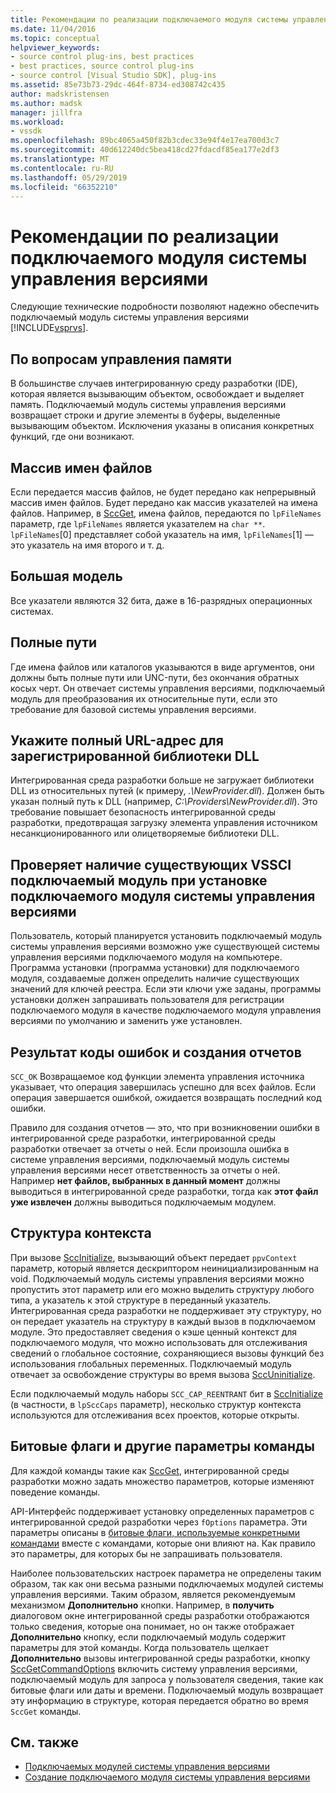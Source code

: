 ```yaml
---
title: Рекомендации по реализации подключаемого модуля системы управления версиями | Документация Майкрософт
ms.date: 11/04/2016
ms.topic: conceptual
helpviewer_keywords:
- source control plug-ins, best practices
- best practices, source control plug-ins
- source control [Visual Studio SDK], plug-ins
ms.assetid: 85e73b73-29dc-464f-8734-ed308742c435
author: madskristensen
ms.author: madsk
manager: jillfra
ms.workload:
- vssdk
ms.openlocfilehash: 89bc4065a450f82b3cdec33e94f4e17ea700d3c7
ms.sourcegitcommit: 40d612240dc5bea418cd27fdacdf85ea177e2df3
ms.translationtype: MT
ms.contentlocale: ru-RU
ms.lasthandoff: 05/29/2019
ms.locfileid: "66352210"
---
```

# <a name="best-practices-for-implementing-a-source-control-plug-in"></a>Рекомендации по реализации подключаемого модуля системы управления версиями
Следующие технические подробности позволяют надежно обеспечить подключаемый модуль системы управления версиями [!INCLUDE[vsprvs](../code-quality/includes/vsprvs_md.md)].

## <a name="memory-management-issues"></a>По вопросам управления памяти
 В большинстве случаев интегрированную среду разработки (IDE), которая является вызывающим объектом, освобождает и выделяет память. Подключаемый модуль системы управления версиями возвращает строки и другие элементы в буферы, выделенные вызывающим объектом. Исключения указаны в описания конкретных функций, где они возникают.

## <a name="arrays-of-file-names"></a>Массив имен файлов
 Если передается массив файлов, не будет передано как непрерывный массив имен файлов. Будет передано как массив указателей на имена файлов. Например, в [SccGet](../extensibility/sccget-function.md), имена файлов, передаются по `lpFileNames` параметр, где `lpFileNames` является указателем на `char **`. `lpFileNames`[0] представляет собой указатель на имя, `lpFileNames`[1] — это указатель на имя второго и т. д.

## <a name="large-model"></a>Большая модель
 Все указатели являются 32 бита, даже в 16-разрядных операционных системах.

## <a name="fully-qualified-paths"></a>Полные пути
 Где имена файлов или каталогов указываются в виде аргументов, они должны быть полные пути или UNC-пути, без окончания обратных косых черт. Он отвечает системы управления версиями, подключаемый модуль для преобразования их относительные пути, если это требование для базовой системы управления версиями.

## <a name="specify-a-fully-qualified-path-for-the-registered-dll"></a>Укажите полный URL-адрес для зарегистрированной библиотеки DLL
 Интегрированная среда разработки больше не загружает библиотеки DLL из относительных путей (к примеру, *.\NewProvider.dll*). Должен быть указан полный путь к DLL (например, *C:\Providers\NewProvider.dll*). Это требование повышает безопасность интегрированной среды разработки, предотвращая загрузку элемента управления источником несанкционированного или олицетворяемые библиотеки DLL.

## <a name="check-for-an-existing-vssci-plug-in-when-you-install-your-source-control-plug-in"></a>Проверяет наличие существующих VSSCI подключаемый модуль при установке подключаемого модуля системы управления версиями
 Пользователь, который планируется установить подключаемый модуль системы управления версиями возможно уже существующей системы управления версиями подключаемого модуля на компьютере. Программа установки (программа установки) для подключаемого модуля, создаваемые должен определить наличие существующих значений для ключей реестра. Если эти ключи уже заданы, программы установки должен запрашивать пользователя для регистрации подключаемого модуля в качестве подключаемого модуля управления версиями по умолчанию и заменить уже установлен.

## <a name="error-result-codes-and-reporting"></a>Результат коды ошибок и создания отчетов
 `SCC_OK` Возвращаемое код функции элемента управления источника указывает, что операция завершилась успешно для всех файлов. Если операция завершается ошибкой, ожидается возвращать последний код ошибки.

 Правило для создания отчетов — это, что при возникновении ошибки в интегрированной среде разработки, интегрированной среды разработки отвечает за отчеты о ней. Если произошла ошибка в системе управления версиями, подключаемый модуль системы управления версиями несет ответственность за отчеты о ней. Например **нет файлов, выбранных в данный момент** должны выводиться в интегрированной среде разработки, тогда как **этот файл уже извлечен** должны выводиться подключаемым модулем.

## <a name="the-context-structure"></a>Структура контекста
 При вызове [SccInitialize](../extensibility/sccinitialize-function.md), вызывающий объект передает `ppvContext` параметр, который является дескриптором неинициализированным на void. Подключаемый модуль системы управления версиями можно пропустить этот параметр или его можно выделить структуру любого типа, а указатель к этой структуре в переданный указатель. Интегрированная среда разработки не поддерживает эту структуру, но он передает указатель на структуру в каждый вызов в подключаемом модуле. Это предоставляет сведения о кэше ценный контекст для подключаемого модуля, что можно использовать для отслеживания сведений о глобальное состояние, сохраняющиеся вызовы функций без использования глобальных переменных. Подключаемый модуль отвечает за освобождение структуры во время вызова [SccUninitialize](../extensibility/sccuninitialize-function.md).

 Если подключаемый модуль наборы `SCC_CAP_REENTRANT` бит в [SccInitialize](../extensibility/sccinitialize-function.md) (в частности, в `lpSccCaps` параметр), несколько структур контекста используются для отслеживания всех проектов, которые открыты.

## <a name="bitflags-and-other-command-options"></a>Битовые флаги и другие параметры команды
 Для каждой команды такие как [SccGet](../extensibility/sccget-function.md), интегрированной среды разработки можно задать множество параметров, которые изменяют поведение команды.

 API-Интерфейс поддерживает установку определенных параметров с интегрированной средой разработки через `fOptions` параметра. Эти параметры описаны в [битовые флаги, используемые конкретными командами](../extensibility/bitflags-used-by-specific-commands.md) вместе с командами, которые они влияют на. Как правило это параметры, для которых бы не запрашивать пользователя.

 Наиболее пользовательских настроек параметра не определены таким образом, так как они весьма разными подключаемых модулей системы управления версиями. Таким образом, является рекомендуемым механизмом **Дополнительно** кнопки. Например, в **получить** диалоговом окне интегрированной среды разработки отображаются только сведения, которые она понимает, но он также отображает **Дополнительно** кнопку, если подключаемый модуль содержит параметры для этой команды. Когда пользователь щелкает **Дополнительно** вызовы интегрированной среды разработки, кнопку [SccGetCommandOptions](../extensibility/sccgetcommandoptions-function.md) включить систему управления версиями, подключаемый модуль для запроса у пользователя сведения, такие как битовые флаги или даты и времени. Подключаемый модуль возвращает эту информацию в структуре, которая передается обратно во время `SccGet` команды.

## <a name="see-also"></a>См. также
- [Подключаемых модулей системы управления версиями](../extensibility/source-control-plug-ins.md)
- [Создание подключаемого модуля системы управления версиями](../extensibility/internals/creating-a-source-control-plug-in.md)
